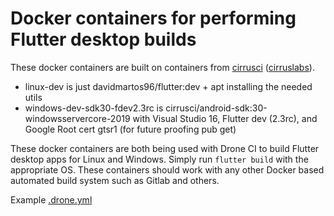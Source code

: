 # Docker containers for performing Flutter desktop builds

These docker containers are built on containers from [cirrusci](https://hub.docker.com/u/cirrusci) ([cirruslabs](https://github.com/cirruslabs)).

- linux-dev is just davidmartos96/flutter:dev + apt installing the needed utils
- windows-dev-sdk30-fdev2.3rc is cirrusci/android-sdk:30-windowsservercore-2019 with Visual Studio 16, Flutter dev (2.3rc), and Google Root cert gtsr1 (for future proofing pub get)

These docker containers are both being used with Drone CI to build Flutter desktop apps for Linux and Windows. Simply run `flutter build` with the appropriate OS. These containers should work with any other Docker based automated build system such as Gitlab and others.

Example [.drone.yml](https://git.openprivacy.ca/flutter/flutter_app/src/branch/trunk/.drone.yml)
